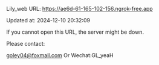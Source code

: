 Lily_web URL: https://ae6d-61-165-102-156.ngrok-free.app

Updated at: 2024-12-10 20:32:09

If you cannot open this URL, the server might be down.

Please contact: 

goley04@foxmail.com Or Wechat:GL_yeaH